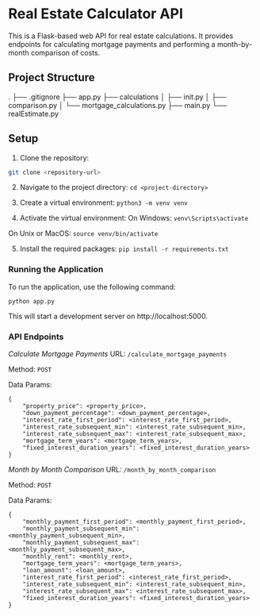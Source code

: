 # Real Estate Calculator API

This is a Flask-based web API for real estate calculations. It provides endpoints for calculating mortgage payments and performing a month-by-month comparison of costs.

## Project Structure
. 
├── .gitignore 
├── app.py 
├── calculations 
│ ├── init.py 
│ ├── comparison.py 
│ └── mortgage_calculations.py 
├── main.py 
└── realEstimate.py

## Setup

1. Clone the repository:

```sh
git clone <repository-url>
```
2. Navigate to the project directory:
```cd <project-directory>```

3. Create a virtual environment:
```python3 -m venv venv```

4. Activate the virtual environment:
On Windows:
```venv\Scripts\activate```

On Unix or MacOS:
```source venv/bin/activate```

5. Install the required packages:
```pip install -r requirements.txt```

### Running the Application
To run the application, use the following command:

```python app.py```

This will start a development server on http://localhost:5000.

### API Endpoints
*Calculate Mortgage Payments*
URL: `/calculate_mortgage_payments`

Method: `POST`

Data Params:
```
{
    "property_price": <property_price>,
    "down_payment_percentage": <down_payment_percentage>,
    "interest_rate_first_period": <interest_rate_first_period>,
    "interest_rate_subsequent_min": <interest_rate_subsequent_min>,
    "interest_rate_subsequent_max": <interest_rate_subsequent_max>,
    "mortgage_term_years": <mortgage_term_years>,
    "fixed_interest_duration_years": <fixed_interest_duration_years>
}
```

*Month by Month Comparison*
URL: `/month_by_month_comparison`

Method: `POST`

Data Params:
```
{
    "monthly_payment_first_period": <monthly_payment_first_period>,
    "monthly_payment_subsequent_min": <monthly_payment_subsequent_min>,
    "monthly_payment_subsequent_max": <monthly_payment_subsequent_max>,
    "monthly_rent": <monthly_rent>,
    "mortgage_term_years": <mortgage_term_years>,
    "loan_amount": <loan_amount>,
    "interest_rate_first_period": <interest_rate_first_period>,
    "interest_rate_subsequent_min": <interest_rate_subsequent_min>,
    "interest_rate_subsequent_max": <interest_rate_subsequent_max>,
    "fixed_interest_duration_years": <fixed_interest_duration_years>
}
```
